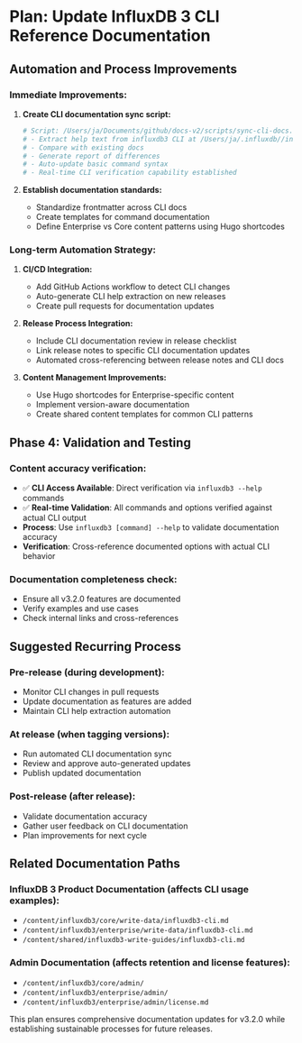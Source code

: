 # Plan: Update InfluxDB 3 CLI Reference Documentation

## Automation and Process Improvements

### Immediate Improvements:
1. **Create CLI documentation sync script:**
   ```bash
   # Script: /Users/ja/Documents/github/docs-v2/scripts/sync-cli-docs.sh
   # - Extract help text from influxdb3 CLI at /Users/ja/.influxdb//influxdb3
   # - Compare with existing docs
   # - Generate report of differences  
   # - Auto-update basic command syntax
   # - Real-time CLI verification capability established
   ```

2. **Establish documentation standards:**
   - Standardize frontmatter across CLI docs
   - Create templates for command documentation
   - Define Enterprise vs Core content patterns using Hugo shortcodes

### Long-term Automation Strategy:
1. **CI/CD Integration:**
   - Add GitHub Actions workflow to detect CLI changes
   - Auto-generate CLI help extraction on new releases
   - Create pull requests for documentation updates

2. **Release Process Integration:**
   - Include CLI documentation review in release checklist
   - Link release notes to specific CLI documentation updates
   - Automated cross-referencing between release notes and CLI docs

3. **Content Management Improvements:**
   - Use Hugo shortcodes for Enterprise-specific content
   - Implement version-aware documentation
   - Create shared content templates for common CLI patterns

## Phase 4: Validation and Testing

### Content accuracy verification:
- ✅ **CLI Access Available**: Direct verification via `influxdb3 --help` commands
- ✅ **Real-time Validation**: All commands and options verified against actual CLI output
- **Process**: Use `influxdb3 [command] --help` to validate documentation accuracy
- **Verification**: Cross-reference documented options with actual CLI behavior

### Documentation completeness check:
- Ensure all v3.2.0 features are documented
- Verify examples and use cases
- Check internal links and cross-references

## Suggested Recurring Process

### Pre-release (during development):
- Monitor CLI changes in pull requests
- Update documentation as features are added
- Maintain CLI help extraction automation

### At release (when tagging versions):
- Run automated CLI documentation sync
- Review and approve auto-generated updates
- Publish updated documentation

### Post-release (after release):
- Validate documentation accuracy
- Gather user feedback on CLI documentation
- Plan improvements for next cycle

## Related Documentation Paths

### InfluxDB 3 Product Documentation (affects CLI usage examples):
- `/content/influxdb3/core/write-data/influxdb3-cli.md`
- `/content/influxdb3/enterprise/write-data/influxdb3-cli.md`
- `/content/shared/influxdb3-write-guides/influxdb3-cli.md`

### Admin Documentation (affects retention and license features):
- `/content/influxdb3/core/admin/`
- `/content/influxdb3/enterprise/admin/`
- `/content/influxdb3/enterprise/admin/license.md`

This plan ensures comprehensive documentation updates for v3.2.0 while establishing sustainable processes for future releases.